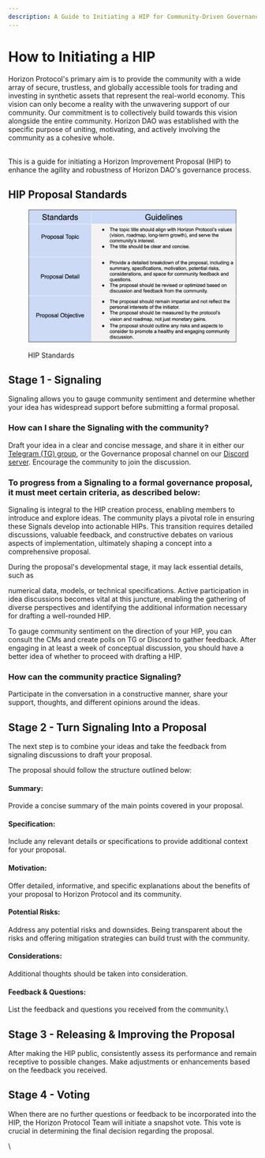 ```yaml
---
description: A Guide to Initiating a HIP for Community-Driven Governance
---
```


# How to Initiating a HIP

Horizon Protocol's primary aim is to provide the community with a wide array of secure, trustless, and globally accessible tools for trading and investing in synthetic assets that represent the real-world economy. This vision can only become a reality with the unwavering support of our community. Our commitment is to collectively build towards this vision alongside the entire community. Horizon DAO was established with the specific purpose of uniting, motivating, and actively involving the community as a cohesive whole.&#x20;

\
This is a guide for initiating a Horizon Improvement Proposal (HIP) to enhance the agility and robustness of Horizon DAO's governance process.

## HIP Proposal Standards

<figure><img src="../../.gitbook/assets/Screenshot 2023-10-23 at 11.19.58 AM.png" alt=""><figcaption><p>HIP Standards </p></figcaption></figure>

## Stage 1 - Signaling

Signaling allows you to gauge community sentiment and determine whether your idea has widespread support before submitting a formal proposal.&#x20;

### How can I share the Signaling with the community?

Draft your idea in a clear and concise message, and share it in either our [Telegram (TG) group](https://t.me/HorizonProtocol), or the Governance proposal channel on our [Discord server](https://discord.gg/SaDKvkbQF2). Encourage the community to join the discussion.&#x20;

### To progress from a Signaling to a formal governance proposal, it must meet certain criteria, as described below:

Signaling is integral to the HIP creation process, enabling members to introduce and explore ideas. The community plays a pivotal role in ensuring these Signals develop into actionable HIPs. This transition requires detailed discussions, valuable feedback, and constructive debates on various aspects of implementation, ultimately shaping a concept into a comprehensive proposal.

During the proposal's developmental stage, it may lack essential details, such as

numerical data, models, or technical specifications. Active participation in idea discussions becomes vital at this juncture, enabling the gathering of diverse perspectives and identifying the additional information necessary for drafting a well-rounded HIP.

To gauge community sentiment on the direction of your HIP, you can consult the CMs and create polls on TG or Discord to gather feedback. After engaging in at least a week of conceptual discussion, you should have a better idea of whether to proceed with drafting a HIP.

### How can the community practice Signaling?

Participate in the conversation in a constructive manner, share your support,  thoughts, and different opinions around the ideas.



## Stage 2 - Turn Signaling Into a Proposal

The next step is to combine your ideas and take the feedback from signaling discussions to draft your proposal.

The proposal should follow the structure outlined below:

#### Summary:

Provide a concise summary of the main points covered in your proposal.

#### Specification:

Include any relevant details or specifications to provide additional context for your proposal.

#### Motivation:

Offer detailed, informative, and specific explanations about the benefits of your proposal to Horizon Protocol and its community.

#### Potential Risks:

Address any potential risks and downsides. Being transparent about the risks and offering mitigation strategies can build trust with the community.

#### Considerations:

Additional thoughts should be taken into consideration.

#### Feedback & Questions:

List the feedback and questions you received from the community.\


## Stage 3 - Releasing & Improving the Proposal&#x20;

After making the HIP public, consistently assess its performance and remain receptive to possible changes. Make adjustments or enhancements based on the feedback you received.



## Stage 4 - Voting

When there are no further questions or feedback to be incorporated into the HIP, the Horizon Protocol Team will initiate a snapshot vote. This vote is crucial in determining the final decision regarding the proposal.

\
